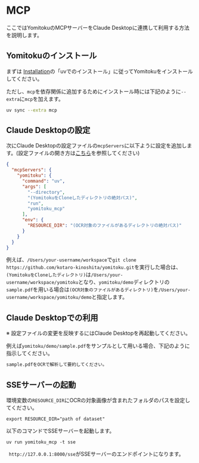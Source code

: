 # MCP

ここではYomitokuのMCPサーバーをClaude Desktopに連携して利用する方法を説明します。

## Yomitokuのインストール

まずは
[Installation](installation.ja.md)の「uvでのインストール」に従ってYomitokuをインストールしてください。

ただし、`mcp`を依存関係に追加するためにインストール時には下記のように`--extra`に`mcp`を加えます。

```bash
uv sync --extra mcp
```


## Claude Desktopの設定

次にClaude Desktopの設定ファイルの`mcpServers`に以下ように設定を追加します。(設定ファイルの開き方は[こちら](https://modelcontextprotocol.io/quickstart/user)を参照してください)

```json
{
  "mcpServers": {
    "yomitoku": {
      "command": "uv",
      "args": [
        "--directory",
        "(YomitokuをCloneしたディレクトリの絶対パス)",
        "run",
        "yomitoku_mcp"
      ],
      "env": {
        "RESOURCE_DIR": "(OCR対象のファイルがあるディレクトリの絶対パス)"
      }
    }
  }
}
```


例えば、`/Users/your-username/workspace`で`git clone https://github.com/kotaro-kinoshita/yomitoku.git`を実行した場合は、`(YomitokuをCloneしたディレクトリ)`は`/Users/your-username/workspace/yomitoku`となり、`yomitoku/demo`ディレクトリの`sample.pdf`を用いる場合は`(OCR対象のファイルがあるディレクトリ)`を`/Users/your-username/workspace/yomitoku/demo`と指定します。

## Claude Desktopでの利用

※ 設定ファイルの変更を反映するにはClaude Desktopを再起動してください。

例えば`yomitoku/demo/sample.pdf`をサンプルとして用いる場合、下記のように指示してください。

```txt
sample.pdfをOCRで解析して要約してください。
```

## SSEサーバーの起動
環境変数の`RESOURCE_DIR`にOCRの対象画像が含まれたフォルダのパスを設定してください。
```
export RESOURCE_DIR="path of dataset"
```

以下のコマンドでSSEサーバーを起動します。
```
uv run yomitoku_mcp -t sse
```

` http://127.0.0.1:8000/sse`がSSEサーバーのエンドポイントになります。